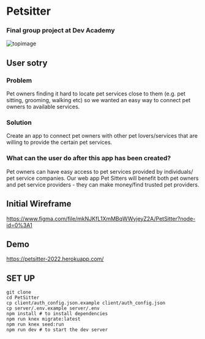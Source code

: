 # Petsitter

### Final group project at Dev Academy

![topimage](https://user-images.githubusercontent.com/88119709/157583527-ef14044c-32dc-42be-b540-644397c4db72.png)

## User sotry 
### Problem
Pet owners finding it hard to locate pet services close to them (e.g. pet sitting, grooming, walking etc) so we wanted an easy way to connect pet owners to available services.

### Solution
 Create an app to connect pet owners with other pet lovers/services that are willing to provide the certain pet services.

### What can the user do after this app has been created?
Pet owners can have easy access to pet services provided by individuals/ pet service companies. Our web app Pet Sitters will benefit both pet owners and pet service providers - they can make money/find trusted pet providers.


## Initial Wireframe
https://www.figma.com/file/mkNJKfL1XmMBqWWyjeyZ2A/PetSitter?node-id=0%3A1

## Demo
https://petsitter-2022.herokuapp.com/

## SET UP

```shell
git clone
cd PetSitter
cp client/auth_config.json.example client/auth_config.json
cp server/.env.example server/.env
npm install # to install dependencies
npm run knex migrate:latest
npm run knex seed:run
npm run dev # to start the dev server
```


